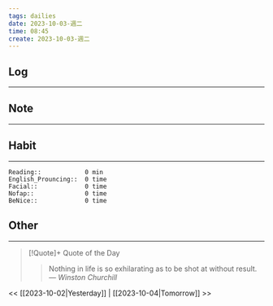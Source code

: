 ```yaml
---
tags: dailies  
date: 2023-10-03-週二
time: 08:45
create: 2023-10-03-週二
---
```


## Log
---

## Note
---

## Habit
---
```
Reading::            0 min
English_Prouncing::  0 time
Facial::             0 time
Nofap::              0 time
BeNice::             0 time

```
## Other
---

> [!Quote]+ Quote of the Day
> > Nothing in life is so exhilarating as to be shot at without result.
> — <cite>Winston Churchill</cite>

<< [[2023-10-02|Yesterday]] | [[2023-10-04|Tomorrow]] >>